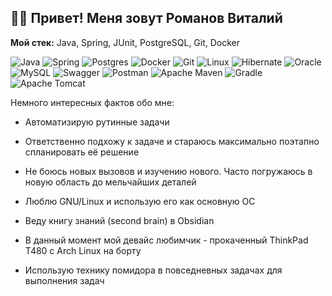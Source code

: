 ## 🙋‍♂️ Привет! Меня зовут Романов Виталий

**Мой стек:** Java, Spring, JUnit, PostgreSQL, Git, Docker

![Java](https://img.shields.io/badge/java-%23ED8B00.svg?style=for-the-badge&logo=openjdk&logoColor=white)
![Spring](https://img.shields.io/badge/spring-%236DB33F.svg?style=for-the-badge&logo=spring&logoColor=white)
![Postgres](https://img.shields.io/badge/postgres-%23316192.svg?style=for-the-badge&logo=postgresql&logoColor=white)
![Docker](https://img.shields.io/badge/docker-%230db7ed.svg?style=for-the-badge&logo=docker&logoColor=white)
![Git](https://img.shields.io/badge/git-%23F05033.svg?style=for-the-badge&logo=git&logoColor=white)
![Linux](https://img.shields.io/badge/Linux-FCC624?style=for-the-badge&logo=linux&logoColor=black)
![Hibernate](https://img.shields.io/badge/Hibernate-59666C?style=for-the-badge&logo=Hibernate&logoColor=white)
![Oracle](https://img.shields.io/badge/Oracle-F80000?style=for-the-badge&logo=oracle&logoColor=white)
![MySQL](https://img.shields.io/badge/mysql-%2300f.svg?style=for-the-badge&logo=mysql&logoColor=white)
![Swagger](https://img.shields.io/badge/-Swagger-%23Clojure?style=for-the-badge&logo=swagger&logoColor=white)
![Postman](https://img.shields.io/badge/Postman-FF6C37?style=for-the-badge&logo=postman&logoColor=white)
![Apache Maven](https://img.shields.io/badge/Apache%20Maven-C71A36?style=for-the-badge&logo=Apache%20Maven&logoColor=white)
![Gradle](https://img.shields.io/badge/Gradle-02303A.svg?style=for-the-badge&logo=Gradle&logoColor=white)
![Apache Tomcat](https://img.shields.io/badge/apache%20tomcat-%23F8DC75.svg?style=for-the-badge&logo=apache-tomcat&logoColor=black)


Немного интересных фактов обо мне:
- Автоматизирую рутинные задачи

- Ответственно подхожу к задаче и стараюсь максимально поэтапно спланировать её решение

- Не боюсь новых вызовов и изучению нового. Часто погружаюсь в новую область до мельчайших деталей

- Люблю GNU/Linux и использую его как основную ОС
  
- Веду книгу знаний (second brain) в Obsidian
  
- В данный момент мой девайс любимчик - прокаченный ThinkPad T480 с Arch Linux на борту
  
- Использую технику помидора в повседневных задачах для выполнения задач
